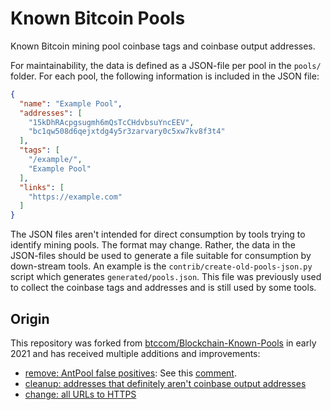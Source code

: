 # Known Bitcoin Pools

Known Bitcoin mining pool coinbase tags and coinbase output addresses.

For maintainability, the data is defined as a JSON-file per pool in the `pools/`
folder. For each pool, the following information is included in the JSON file:

```JSON
{
  "name": "Example Pool",
  "addresses": [
    "15kDhRAcpgsugmh6mQsTcCHdvbsuYncEEV",
    "bc1qw508d6qejxtdg4y5r3zarvary0c5xw7kv8f3t4"
  ],
  "tags": [
    "/example/",
    "Example Pool"
  ],
  "links": [
    "https://example.com"
  ]
}
```

The JSON files aren't intended for direct consumption by tools trying to
identify mining pools. The format may change. Rather, the data in the
JSON-files should be used to generate a file suitable for consumption by
down-stream tools. An example is the `contrib/create-old-pools-json.py` script
which generates `generated/pools.json`. This file was previously used to
collect the coinbase tags and addresses and is still used by some tools.

## Origin

This repository was forked from [btccom/Blockchain-Known-Pools](https://github.com/btccom/Blockchain-Known-Pools)
in early 2021 and has received multiple additions and improvements:

- [remove: AntPool false positives](https://github.com/0xB10C/known-mining-pools/commit/282d56844ec8072cf1ae8e793fe60faa96afa658): See this [comment](https://github.com/btccom/Blockchain-Known-Pools/commit/c5e50d99d319065623633342c6711c3db6e9802b#commitcomment-36520323).
- [cleanup: addresses that definitely aren't coinbase output addresses ](https://github.com/0xB10C/known-mining-pools/pull/6)
- [change: all URLs to HTTPS](https://github.com/0xB10C/known-mining-pools/commit/ed4b3f3ac96f28c11bea570ed071dfbafa3cef80)
